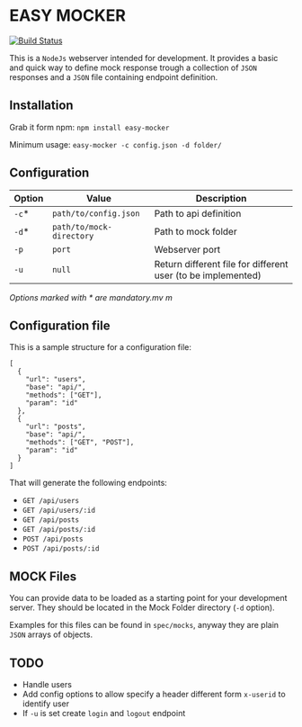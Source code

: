 # EASY MOCKER

[![Build Status](https://travis-ci.org/teone/easy-mocker.svg?branch=master)](https://travis-ci.org/teone/easy-mocker)

This is a `NodeJs` webserver intended for development. It provides a basic and quick way to define mock response trough a collection of `JSON` responses and a `JSON` file containing endpoint definition.

## Installation

Grab it form npm: `npm install easy-mocker`

Minimum usage: `easy-mocker -c config.json -d folder/`

## Configuration

| Option | Value | Description |
| ------ | ----- | ----------- |
| `-c`*  | `path/to/config.json` | Path to api definition |
| `-d`*  | `path/to/mock-directory` | Path to mock folder |
| `-p`   | `port` | Webserver port |
| `-u`   | `null` | Return different file for different user (to be implemented) |

 _Options marked with * are mandatory.mv m_

## Configuration file

This is a sample structure for a configuration file:

```
[
  {
    "url": "users",
    "base": "api/",
    "methods": ["GET"],
    "param": "id"
  },
  {
    "url": "posts",
    "base": "api/",
    "methods": ["GET", "POST"],
    "param": "id"
  }
]
```

That will generate the following endpoints:

- `GET /api/users`
- `GET /api/users/:id`
- `GET /api/posts`
- `GET /api/posts/:id`
- `POST /api/posts`
- `POST /api/posts/:id`

## MOCK Files

You can provide data to be loaded as a starting point for your development server. They should be located in the Mock Folder directory (`-d` option).

Examples for this files can be found in `spec/mocks`, anyway they are plain `JSON` arrays of objects.

## TODO

- Handle users
- Add config options to allow specify a header different form `x-userid` to identify user
- If `-u` is set create `login` and `logout` endpoint


